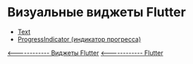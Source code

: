 # Визуальные виджеты Flutter

- [Text](text/README.MD)
- [ProgressIndicator (индикатор прогресса)](progress_indicator.md) 



[<------------ Виджеты Flutter](../README.md)
[<------------ Flutter ](../../README.md)

